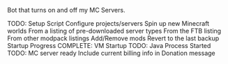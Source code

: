 Bot that turns on and off my MC Servers.

TODO:
Setup Script
Configure projects/servers
Spin up new Minecraft worlds
    From a listing of pre-downloaded server types
    From the FTB listing
    From other modpack listings
Add/Remove mods
Revert to the last backup
Startup Progress
    COMPLETE: VM Startup
    TODO: Java Process Started
    TODO: MC server ready
Include current billing info in Donation message
